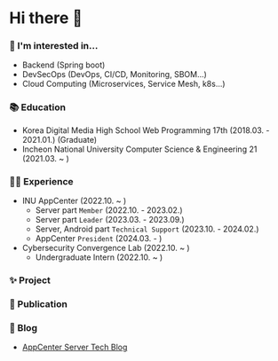 # Hi there 👋

### 🙌 I'm interested in...
- Backend (Spring boot)
- DevSecOps (DevOps, CI/CD, Monitoring, SBOM...)
- Cloud Computing (Microservices, Service Mesh, k8s...)

### 📚 Education
- Korea Digital Media High School Web Programming 17th (2018.03. - 2021.01.) (Graduate)
- Incheon National University Computer Science & Engineering 21 (2021.03. ~ )

### 👨‍💻 Experience
- INU AppCenter (2022.10. ~ )
  - Server part `Member` (2022.10. - 2023.02.)
  - Server part `Leader` (2023.03. - 2023.09.)
  - Server, Android part `Technical Support` (2023.10. - 2024.02.)
  - AppCenter `President` (2024.03. - )
- Cybersecurity Convergence Lab (2022.10. ~ )
  - Undergraduate Intern (2022.10. ~ )

### ✨ Project

### 📃 Publication

### 📖 Blog
* [AppCenter Server Tech Blog](https://inu-appcenter.github.io/server-tech-blog/)
